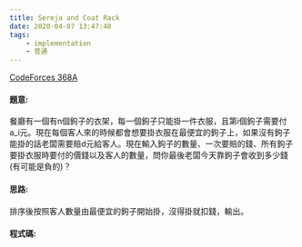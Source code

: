 ```yaml
---
title: Sereja and Coat Rack
date: 2020-04-07 13:47:48
tags:
    - implementation
    - 普通
---
```

[CodeForces 368A](https://codeforces.com/problemset/problem/368/A)
<!-- more -->

#### 題意:
餐廳有一個有n個鉤子的衣架，每一個鉤子只能掛一件衣服，且第i個鉤子需要付a_i元。現在每個客人來的時候都會想要掛衣服在最便宜的鉤子上，如果沒有鉤子能掛的話老闆需要賠d元給客人。現在輸入鉤子的數量、一次要賠的錢、所有鉤子要掛衣服時要付的價錢以及客人的數量，問你最後老闆今天靠鉤子會收到多少錢(有可能是負的)？

#### 思路:
排序後按照客人數量由最便宜的鉤子開始掛，沒得掛就扣錢，輸出。

#### 程式碼:
<script src="https://gist.github.com/Daviswww/088f66204dfceb4ca145801133690fbe.js"></script>